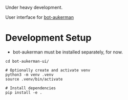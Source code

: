 Under heavy development.

User interface for [bot-aukerman](https://github.com/cammytown/bot-aukerman)

# Development Setup
- bot-aukerman must be installed separately, for now.

```shell
cd bot-aukerman-ui/

# Optionally create and activate venv
python3 -m venv .venv
source .venv/bin/activate

# Install dependencies
pip install -e .
```
